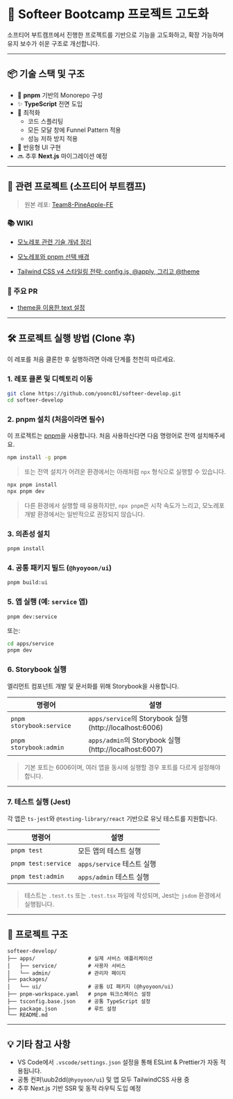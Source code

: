 # 🍍 Softeer Bootcamp 프로젝트 고도화

소프티어 부트캠프에서 진행한 프로젝트를 기반으로 기능을 고도화하고, 확장 가능하며 유지 보수가 쉬운 구조로 개선합니다.

---

## 📦 기술 스택 및 구조

- 🧶 **pnpm** 기반의 Monorepo 구성
- ✨ **TypeScript** 전면 도입
- 🚀 최적화
  - 코드 스플리팅
  - 모든 모달 창에 Funnel Pattern 적용
  - 성능 저하 방지 적용
- 📱 반응형 UI 구현
- 🔜 추후 **Next.js** 마이그레이션 예정

---

## 🧹 관련 프로젝트 (소프티어 부트캠프)

> 원본 레포: [Team8-PineApple-FE](https://github.com/softeerbootcamp4th/Team8-PineApple-FE)

### 📚 WIKI

- [모노레포 관련 기술 개념 정리](https://github.com/yoonc01/softeer-develop/wiki/%EB%AA%A8%EB%85%B8%EB%A0%88%ED%8F%AC-%EA%B4%80%EB%A0%A8-%EA%B8%B0%EC%88%A0-%EA%B0%9C%EB%85%90-%EC%A0%95%EB%A6%AC)

- [모노레포와 pnpm 선택 배경](https://github.com/yoonc01/softeer-develop/wiki/%EB%AA%A8%EB%85%B8%EB%A0%88%ED%8F%AC%EC%99%80-pnpm-%EC%84%A0%ED%83%9D-%EB%B0%B0%EA%B2%BD)

- [Tailwind CSS v4 스타일링 전략: config.js, @apply, 그리고 @theme](https://github.com/yoonc01/softeer-develop/wiki/Tailwind-CSS-v4-%EC%8A%A4%ED%83%80%EC%9D%BC%EB%A7%81-%EC%A0%84%EB%9E%B5:-config.js,-@apply,-%EA%B7%B8%EB%A6%AC%EA%B3%A0-@theme)

### 🔧 주요 PR

- [theme을 이용한 text 설정](https://github.com/yoonc01/softeer-develop/pull/11)

---

## 🛠️ 프로젝트 실행 방법 (Clone 후)

이 레포를 처음 클론한 후 실행하려면 아래 단계를 천천히 따르세요.

### 1. 레포 클론 및 디렉토리 이동

```bash
git clone https://github.com/yoonc01/softeer-develop.git
cd softeer-develop
```

### 2. pnpm 설치 (처음이라면 필수)

이 프로젝트는 [pnpm](https://pnpm.io/)을 사용합니다. 처음 사용하신다면 다음 명령어로 전역 설치해주세요.

```bash
npm install -g pnpm
```

> 또는 전역 설치가 어려운 환경에서는 아래처럼 `npx` 형식으로 실행할 수 있습니다.

```bash
npx pnpm install
npx pnpm dev
```

> 다른 환경에서 실행할 때 유용하지만, `npx pnpm`은 시작 속도가 느리고, 모노레포 개발 환경에서는 일반적으로 권장되지 않습니다.

### 3. 의존성 설치

```bash
pnpm install
```

### 4. 공통 패키지 빌드 (`@hyoyoon/ui`)

```bash
pnpm build:ui
```

### 5. 앱 실행 (예: `service` 앱)

```bash
pnpm dev:service
```

또는:

```bash
cd apps/service
pnpm dev
```

### 6. Storybook 실행

엘리먼트 컴포넌트 개발 및 문서화를 위해 Storybook을 사용합니다.

| 명령어                   | 설명                                                    |
| ------------------------ | ------------------------------------------------------- |
| `pnpm storybook:service` | `apps/service`의 Storybook 실행 (http://localhost:6006) |
| `pnpm storybook:admin`   | `apps/admin`의 Storybook 실행 (http://localhost:6007)   |

> 기본 포트는 6006이며, 여러 앱을 동시에 실행할 경우 포트를 다르게 설정해야 합니다.

---

### 7. 테스트 실행 (Jest)

각 앱은 `ts-jest`와 `@testing-library/react` 기반으로 유닛 테스트를 지원합니다.

| 명령어              | 설명                       |
| ------------------- | -------------------------- |
| `pnpm test`         | 모든 앱의 테스트 실행      |
| `pnpm test:service` | `apps/service` 테스트 실행 |
| `pnpm test:admin`   | `apps/admin` 테스트 실행   |

> 테스트는 `.test.ts` 또는 `.test.tsx` 파일에 작성되며, Jest는 `jsdom` 환경에서 실행됩니다.

---

## 📁 프로젝트 구조

```
softeer-develop/
├── apps/                 # 실제 서비스 애플리케이션
│   ├── service/          # 사용자 서비스
│   └── admin/            # 관리자 페이지
├── packages/
│   └── ui/               # 공통 UI 패키지 (@hyoyoon/ui)
├── pnpm-workspace.yaml   # pnpm 워크스페이스 설정
├── tsconfig.base.json    # 공통 TypeScript 설정
├── package.json          # 루트 설정
└── README.md
```

---

## 💡 기타 참고 사항

- VS Code에서 `.vscode/settings.json` 설정을 통해 ESLint & Prettier가 자동 적용됩니다.
- 공통 컨퍼\uub2dd(`@hyoyoon/ui`) 및 앱 모두 TailwindCSS 사용 중
- 추후 Next.js 기반 SSR 및 동적 라우틱 도입 예정

